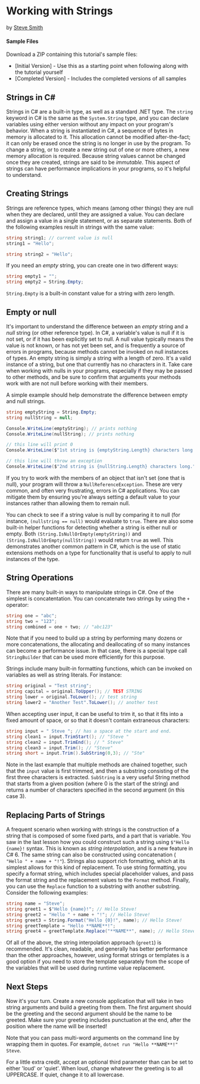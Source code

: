 # Working with Strings
by [Steve Smith](http://deviq.com/me/steve-smith)

#### Sample Files
Download a ZIP containing this tutorial's sample files:
- [Initial Version] - Use this as a starting point when following along with the tutorial yourself
- [Completed Version] - Includes the completed versions of all samples

## Strings in C#

Strings in C# are a built-in type, as well as a standard .NET type. The ``string`` keyword in C# is the same as the ``System.String`` type, and you can declare variables using either version without any impact on your program's behavior. When a string is instantiated in C#, a sequence of bytes in memory is allocated to it. This allocation cannot be modified after-the-fact; it can only be erased once the string is no longer in use by the program. To change a string, or to create a new string out of one or more others, a new memory allocation is required. Because string values cannot be changed once they are created, strings are said to be *immutable*. This aspect of strings can have performance implications in your programs, so it's helpful to understand.

## Creating Strings

Strings are reference types, which means (among other things) they are null when they are declared, until they are assigned a value. You can declare and assign a value in a single statement, or as separate statements. Both of the following examples result in strings with the same value:

```c#
string string1; // current value is null
string1 = "Hello";

string string2 = "Hello";
```

If you need an *empty* string, you can create one in two different ways:

```c#
string empty1 = "";
string empty2 = String.Empty;
```

``String.Empty`` is a built-in constant value for a string with zero length.

## Empty or null

It's important to understand the difference between an *empty* string and a *null* string (or other reference type). In C#, a variable's value is null if it is not set, or if it has been explicitly set to null. A null value typically means the value is not known, or has not yet been set, and is frequently a source of errors in programs, because methods cannot be invoked on null instances of types. An empty string is simply a string with a length of zero. It's a valid instance of a string, but one that currently has no characters in it. Take care when working with nulls in your programs, especially if they may be passed to other methods, and be sure to confirm that arguments your methods work with are not null before working with their members.

A simple example should help demonstrate the difference between empty and null strings.

```c#
string emptyString = String.Empty;
string nullString = null;

Console.WriteLine(emptyString); // prints nothing
Console.WriteLine(nullString); // prints nothing

// this line will print 0
Console.WriteLine($"1st string is {emptyString.Length} characters long.");

// this line will throw an exception
Console.WriteLine($"2nd string is {nullString.Length} characters long.");
```
If you try to work with the members of an object that isn't set (one that is null), your program will throw a ``NullReferenceException``. These are very common, and often very frustrating, errors in C# applications. You can mitigate them by ensuring you're always setting a default value to your instances rather than allowing them to remain null.

You can check to see if a string value is null by comparing it to null (for instance, ``(nullstring == null)`` would evaluate to ``true``. There are also some built-in helper functions for detecting whether a string is either null or empty. Both ``(String.IsNullOrEmpty(emptyString))`` and ``(String.IsNullOrEmpty(nullString))`` would return ``true`` as well. This demonstrates another common pattern in C#, which is the use of static extensions methods on a type for functionality that is useful to apply to null instances of the type.

## String Operations

There are many built-in ways to manipulate strings in C#. One of the simplest is concatentation. You can concatenate two strings by using the ``+`` operator:

```c#
string one = "abc";
string two = "123";
string combined = one + two; // "abc123"
```

Note that if you need to build up a string by performing many dozens or more concatenations, the allocating and deallocating of so many instances can become a performance issue. In that case, there is a special type call ``StringBuilder`` that can be used more efficiently for this purpose.

Strings include many built-in formatting functions, which can be invoked on variables as well as string literals. For instance:

```c#
string original = "Test string";
string capital = original.ToUpper(); // TEST STRING
string lower = original.ToLower(); // test string
string lower2 = "Another Test".ToLower(); // another test
```

When accepting user input, it can be useful to trim it, so that it fits into a fixed amount of space, or so that it doesn't contain extraneous characters:

```c#
string input = " Steve "; // has a space at the start and end.
string clean1 = input.TrimStart(); // "Steve "
string clean2 = input.TrimEnd(); // " Steve"
string clean3 = input.Trim(); // "Steve"
string short = input.Trim().SubString(0,3); // "Ste"
```

Note in the last example that multiple methods are chained together, such that the ``input`` value is first trimmed, and then a substring consisting of the first three characters is extracted. ``SubString`` is a very useful String method that starts from a given position (where 0 is the start of the string) and returns a number of characters specified in the second argument (in this case 3).

## Replacing Parts of Strings

A frequent scenario when working with strings is the construction of a string that is composed of some fixed parts, and a part that is variable. You saw in the last lesson how you could construct such a string using ``$"Hello {name}!`` syntax. This is known as *string interpolation*, and is a new feature in C# 6. The same string can also be constructed using concatenation (`` "Hello " + name + "!"``). Strings also support rich formatting, which at its simplest allows for this kind of replacement. To use string formatting, you specify a format string, which includes special placeholder values, and pass the format string and the replacement values to the ``Format`` method. Finally, you can use the ``Replace`` function to a substring with another substring. Consider the following examples:

```c#
string name = "Steve";
string greet1 = $"Hello {name}!"; // Hello Steve!
string greet2 = "Hello " + name + "!"; // Hello Steve!
string greet3 = String.Format("Hello {0}!", name); // Hello Steve!
string greetTemplate = "Hello **NAME**!";
string greet4 = greetTemplate.Replace("**NAME**", name); // Hello Steve!
```

Of all of the above, the string interpolation approach (``greet1``) is recommended. It's clean, readable, and generally has better performance than the other approaches, however, using format strings or templates is a good option if you need to store the template separately from the scope of the variables that will be used during runtime value replacement.

## Next Steps

Now it's your turn. Create a new console application that will take in two string arguments and build a greeting from them. The first argument should be the greeting and the second argument should be the name to be greeted. Make sure your greeting includes punctuation at the end, after the position where the name will be inserted!

Note that you can pass multi-word arguments on the command line by wrapping them in quotes. For example, ``dotnet run "Hello **NAME**!" Steve``.

For a little extra credit, accept an optional third parameter than can be set to either 'loud' or 'quiet'. When loud, change whatever the greeting is to all UPPERCASE. If quiet, change it to all lowercase.